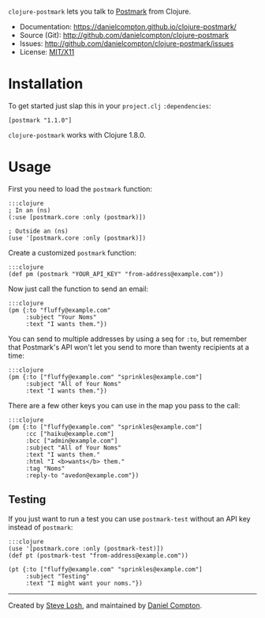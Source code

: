 `clojure-postmark` lets you talk to [Postmark](http://postmarkapp.com/) from
Clojure.

* Documentation: <https://danielcompton.github.io/clojure-postmark/>
* Source (Git): <http://github.com/danielcompton/clojure-postmark>
* Issues: <http://github.com/danielcompton/clojure-postmark/issues>
* License: [MIT/X11](http://www.opensource.org/licenses/mit-license.php)


Installation
============

To get started just slap this in your `project.clj` `:dependencies`:

    [postmark "1.1.0"]

`clojure-postmark` works with Clojure 1.8.0.


Usage
=====

First you need to load the `postmark` function:

    :::clojure
    ; In an (ns)
    (:use [postmark.core :only (postmark)])

    ; Outside an (ns)
    (use '[postmark.core :only (postmark)])

Create a customized `postmark` function:

    :::clojure
    (def pm (postmark "YOUR_API_KEY" "from-address@example.com"))

Now just call the function to send an email:

    :::clojure
    (pm {:to "fluffy@example.com"
         :subject "Your Noms"
         :text "I wants them."})

You can send to multiple addresses by using a seq for `:to`, but remember that
Postmark's API won't let you send to more than twenty recipients at a time:

    :::clojure
    (pm {:to ["fluffy@example.com" "sprinkles@example.com"]
         :subject "All of Your Noms"
         :text "I wants them."})

There are a few other keys you can use in the map you pass to the call:

    :::clojure
    (pm {:to ["fluffy@example.com" "sprinkles@example.com"]
         :cc ["haiku@example.com"]
         :bcc ["admin@example.com"]
         :subject "All of Your Noms"
         :text "I wants them."
         :html "I <b>wants</b> them."
         :tag "Noms"
         :reply-to "avedon@example.com"})

## Testing

If you just want to run a test you can use `postmark-test` without an API key
instead of `postmark`:

    :::clojure
    (use '[postmark.core :only (postmark-test)])
    (def pt (postmark-test "from-address@example.com"))

    (pt {:to ["fluffy@example.com" "sprinkles@example.com"]
         :subject "Testing"
         :text "I might want your noms."})

---

Created by [Steve Losh](http://stevelosh.com), and maintained by [Daniel Compton](https://danielcompton.net).


